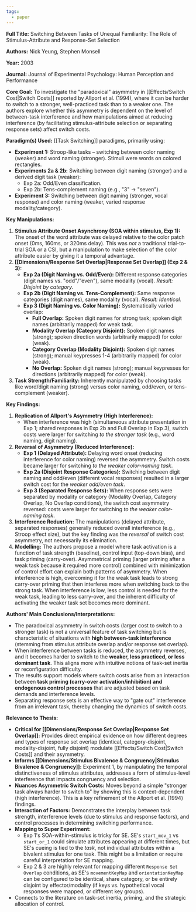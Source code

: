 ```yaml
---
tags:
  - paper
---
```

**Full Title:** Switching Between Tasks of Unequal Familiarity: The Role of Stimulus-Attribute and Response-Set Selection

**Authors:** Nick Yeung, Stephen Monsell

**Year:** 2003

**Journal:** Journal of Experimental Psychology: Human Perception and Performance

**Core Goal:**
To investigate the "paradoxical" asymmetry in [[Effects/Switch Cost|Switch Costs]] reported by Allport et al. (1994), where it can be harder to switch to a stronger, well-practiced task than to a weaker one. The authors explore whether this asymmetry is dependent on the level of between-task interference and how manipulations aimed at reducing interference (by facilitating stimulus-attribute selection or separating response sets) affect switch costs.

**Paradigm(s) Used:**
[[Task Switching]] paradigms, primarily using:
-   **Experiment 1:** Stroop-like tasks – switching between color naming (weaker) and word naming (stronger). Stimuli were words on colored rectangles.
-   **Experiments 2a & 2b:** Switching between digit naming (stronger) and a derived digit task (weaker):
    -   Exp 2a: Odd/Even classification.
    -   Exp 2b: Tens-complement naming (e.g., "3" -> "seven").
-   **Experiment 3:** Switching between digit naming (stronger, vocal response) and color naming (weaker, varied response modality/category).

**Key Manipulations:**

1.  **Stimulus Attribute Onset Asynchrony (SOA within stimulus, Exp 1):** The onset of the word attribute was delayed relative to the color patch onset (0ms, 160ms, or 320ms delay). This was *not* a traditional trial-to-trial SOA or a CSI, but a manipulation to make selection of the color attribute easier by giving it a temporal advantage.
2.  **[[Dimensions/Response Set Overlap|Response Set Overlap]] (Exp 2 & 3):**
    *   **Exp 2a (Digit Naming vs. Odd/Even):** Different response categories (digit names vs. "odd"/"even"), same modality (vocal). *Result: Disjoint by category.*
    *   **Exp 2b (Digit Naming vs. Tens-Complement):** Same response categories (digit names), same modality (vocal). *Result: Identical.*
    *   **Exp 3 (Digit Naming vs. Color Naming):** Systematically varied overlap:
        *   **Full Overlap:** Spoken digit names for strong task; spoken digit names (arbitrarily mapped) for weak task.
        *   **Modality Overlap (Category Disjoint):** Spoken digit names (strong); spoken direction words (arbitrarily mapped) for color (weak).
        *   **Category Overlap (Modality Disjoint):** Spoken digit names (strong); manual keypresses 1-4 (arbitrarily mapped) for color (weak).
        *   **No Overlap:** Spoken digit names (strong); manual keypresses for directions (arbitrarily mapped) for color (weak).
3.  **Task Strength/Familiarity:** Inherently manipulated by choosing tasks like word/digit naming (strong) versus color naming, odd/even, or tens-complement (weaker).

**Key Findings:**

1.  **Replication of Allport's Asymmetry (High Interference):**
    *   When interference was high (simultaneous attribute presentation in Exp 1; shared responses in Exp 2b and Full Overlap in Exp 3), switch costs were larger for switching *to the stronger task* (e.g., word naming, digit naming).
2.  **Reversal of Asymmetry (Reduced Interference):**
    *   **Exp 1 (Delayed Attribute):** Delaying word onset (reducing interference for color naming) reversed the asymmetry. Switch costs became larger for switching *to the weaker color-naming task*.
    *   **Exp 2a (Disjoint Response Categories):** Switching between digit naming and odd/even (different vocal responses) resulted in a larger switch cost for the *weaker odd/even task*.
    *   **Exp 3 (Separated Response Sets):** When response sets were separated by modality or category (Modality Overlap, Category Overlap, No Overlap conditions), the switch cost asymmetry reversed: costs were larger for switching *to the weaker color-naming task*.
3.  **Interference Reduction:** The manipulations (delayed attribute, separated responses) generally reduced overall interference (e.g., Stroop effect size), but the key finding was the *reversal* of switch cost asymmetry, not necessarily its elimination.
4.  **Modelling:** The authors propose a model where task activation is a function of task strength (baseline), control input (top-down bias), and task priming (carry-over). Asymmetrical priming (larger priming after a weak task because it required more control) combined with minimization of control effort can explain both patterns of asymmetry. When interference is high, overcoming it for the weak task leads to strong carry-over priming that then interferes more when switching back to the strong task. When interference is low, less control is needed for the weak task, leading to less carry-over, and the inherent difficulty of activating the weaker task set becomes more dominant.

**Authors' Main Conclusions/Interpretations:**

-   The paradoxical asymmetry in switch costs (larger cost to switch to a stronger task) is not a universal feature of task switching but is characteristic of situations with **high between-task interference** (stemming from stimulus attribute overlap and/or response set overlap).
-   When interference between tasks is reduced, the asymmetry reverses, and it becomes harder to switch to the **weaker, less practiced, or less dominant task**. This aligns more with intuitive notions of task-set inertia or reconfiguration difficulty.
-   The results support models where switch costs arise from an interaction between **task priming (carry-over activation/inhibition) and endogenous control processes** that are adjusted based on task demands and interference levels.
-   Separating response sets is an effective way to "gate out" interference from an irrelevant task, thereby changing the dynamics of switch costs.

**Relevance to Thesis:**

-   **Critical for [[Dimensions/Response Set Overlap|Response Set Overlap]]:** Provides direct empirical evidence on how different degrees and types of response set overlap (identical, category-disjoint, modality-disjoint, fully disjoint) modulate [[Effects/Switch Cost|Switch Costs]] and their asymmetry.
-   **Informs [[Dimensions/Stimulus Bivalence & Congruency|Stimulus Bivalence & Congruency]]:** Experiment 1, by manipulating the temporal distinctiveness of stimulus attributes, addresses a form of stimulus-level interference that impacts congruency and selection.
-   **Nuances Asymmetric Switch Costs:** Moves beyond a simple "stronger task always harder to switch to" by showing this is context-dependent (high interference). This is a key refinement of the Allport et al. (1994) findings.
-   **Interaction of Factors:** Demonstrates the interplay between task strength, interference levels (due to stimulus and response factors), and control processes in determining switching performance.
-   **Mapping to Super Experiment:**
    *   Exp 1's SOA-within-stimulus is tricky for SE. SE's `start_mov_1` vs `start_or_1` could simulate attributes appearing at different times, but SE's cueing is tied to the *task*, not individual attributes within a bivalent stimulus for one task. This might be a limitation or require careful interpretation for SE mapping.
    *   Exp 2 & 3 are highly relevant for mapping different `Response Set Overlap` conditions, as SE's `movementKeyMap` and `orientationKeyMap` can be configured to be identical, share category, or be entirely disjoint by effector/modality (if keys vs. hypothetical vocal responses were mapped, or different key groups).
-   Connects to the literature on task-set inertia, priming, and the strategic allocation of control.